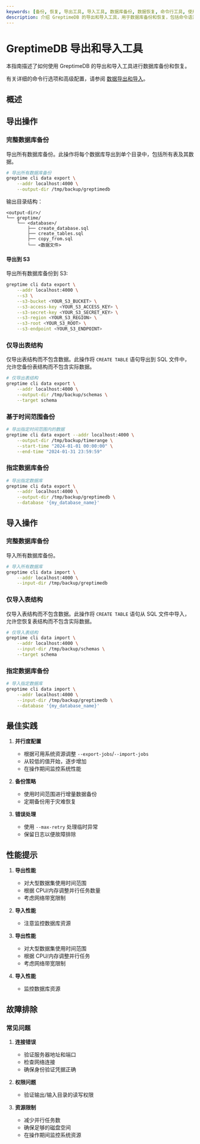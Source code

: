 ```yaml
---
keywords: [备份, 恢复, 导出工具, 导入工具, 数据库备份, 数据恢复, 命令行工具, 使用场景, 最佳实践]
description: 介绍 GreptimeDB 的导出和导入工具，用于数据库备份和恢复，包括命令语法、选项、常见使用场景、最佳实践和故障排除等内容。
---
```


# GreptimeDB 导出和导入工具

本指南描述了如何使用 GreptimeDB 的导出和导入工具进行数据库备份和恢复。

有关详细的命令行选项和高级配置，请参阅 [数据导出和导入](/reference/command-lines/utilities/data.md)。

## 概述

## 导出操作

### 完整数据库备份
导出所有数据库备份。此操作将每个数据库导出到单个目录中，包括所有表及其数据。
```bash
# 导出所有数据库备份
greptime cli data export \
    --addr localhost:4000 \
    --output-dir /tmp/backup/greptimedb
```
输出目录结构：
```
<output-dir>/
└── greptime/
    └── <database>/
        ├── create_database.sql
        ├── create_tables.sql
        ├── copy_from.sql
        └── <数据文件>
```

#### 导出到 S3

导出所有数据库备份到 S3:
```bash
greptime cli data export \
    --addr localhost:4000 \
    --s3 \
    --s3-bucket <YOUR_S3_BUCKET> \
    --s3-access-key <YOUR_S3_ACCESS_KEY> \
    --s3-secret-key <YOUR_S3_SECRET_KEY> \
    --s3-region <YOUR_S3_REGION> \
    --s3-root <YOUR_S3_ROOT> \
    --s3-endpoint <YOUR_S3_ENDPOINT> 
```

### 仅导出表结构
仅导出表结构而不包含数据。此操作将 `CREATE TABLE` 语句导出到 SQL 文件中，允许您备份表结构而不包含实际数据。
```bash
# 仅导出表结构
greptime cli data export \
    --addr localhost:4000 \
    --output-dir /tmp/backup/schemas \
    --target schema
```

### 基于时间范围备份
```bash
# 导出指定时间范围内的数据
greptime cli data export --addr localhost:4000 \
    --output-dir /tmp/backup/timerange \
    --start-time "2024-01-01 00:00:00" \
    --end-time "2024-01-31 23:59:59"
```

### 指定数据库备份
```bash
# 导出指定数据库
greptime cli data export \
    --addr localhost:4000 \
    --output-dir /tmp/backup/greptimedb \
    --database '{my_database_name}'
```

## 导入操作

### 完整数据库备份
导入所有数据库备份。
```bash
# 导入所有数据库
greptime cli data import \
    --addr localhost:4000 \
    --input-dir /tmp/backup/greptimedb
```

### 仅导入表结构
仅导入表结构而不包含数据。此操作将 `CREATE TABLE` 语句从 SQL 文件中导入，允许您恢复表结构而不包含实际数据。
```bash
# 仅导入表结构
greptime cli data import \
    --addr localhost:4000 \
    --input-dir /tmp/backup/schemas \
    --target schema
```

### 指定数据库备份
```bash
# 导入指定数据库
greptime cli data import \
    --addr localhost:4000 \
    --input-dir /tmp/backup/greptimedb \
    --database '{my_database_name}'
```

## 最佳实践

1. **并行度配置**
   - 根据可用系统资源调整 `--export-jobs`/`--import-jobs`
   - 从较低的值开始，逐步增加
   - 在操作期间监控系统性能

2. **备份策略**
   - 使用时间范围进行增量数据备份
   - 定期备份用于灾难恢复

3. **错误处理**
   - 使用 `--max-retry` 处理临时异常
   - 保留日志以便故障排除

## 性能提示

1. **导出性能**
   - 对大型数据集使用时间范围
   - 根据 CPU/内存调整并行任务数量
   - 考虑网络带宽限制

2. **导入性能**
   - 注意监控数据库资源

1. **导出性能**
   - 对大型数据集使用时间范围
   - 根据 CPU/内存调整并行任务
   - 考虑网络带宽限制

2. **导入性能**
   - 监控数据库资源

## 故障排除

### 常见问题

1. **连接错误**
   - 验证服务器地址和端口
   - 检查网络连接
   - 确保身份验证凭据正确

2. **权限问题**
   - 验证输出/输入目录的读写权限

3. **资源限制**
   - 减少并行任务数
   - 确保足够的磁盘空间
   - 在操作期间监控系统资源


